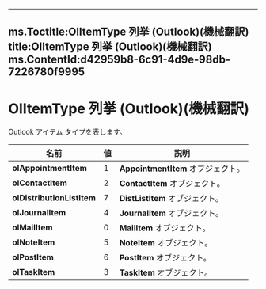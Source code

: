 

---
ms.Toctitle:OlItemType 列挙 (Outlook)(機械翻訳)
title:OlItemType 列挙 (Outlook)(機械翻訳)
ms.ContentId:d42959b8-6c91-4d9e-98db-7226780f9995
---
# OlItemType 列挙 (Outlook)(機械翻訳)




Outlook アイテム タイプを表します。

|**名前**|**値**|**説明**|
|---|---|---|
|**olAppointmentItem**|1|**AppointmentItem** オブジェクト。|
|**olContactItem**|2|**ContactItem** オブジェクト。|
|**olDistributionListItem**|7|**DistListItem** オブジェクト。|
|**olJournalItem**|4|**JournalItem** オブジェクト。|
|**olMailItem**|0|**MailItem** オブジェクト。|
|**olNoteItem**|5|**NoteItem** オブジェクト。|
|**olPostItem**|6|**PostItem** オブジェクト。|
|**olTaskItem**|3|**TaskItem** オブジェクト。|




